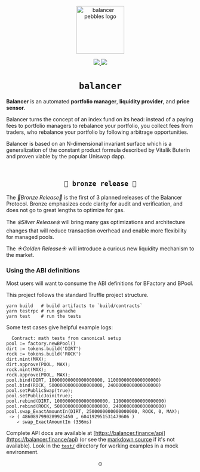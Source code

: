 <p align=center>
<img width="128px" src="https://balancer-labs.github.io/pebbles/images/pebbles-pad.256w.png" alt="balancer pebbles logo"/>
</p>

<p align="center">
  <a href="https://circleci.com/gh/balancer-labs/balancer-core">
    <img src="https://circleci.com/gh/balancer-labs/balancer-core.svg?style=svg&circle-token=2f432d0cf2690bec7f215a7738bd1142b97bd9b4" />
  </a>
  <a href="https://coveralls.io/github/balancer-labs/balancer-core">
    <img src="https://coveralls.io/repos/github/balancer-labs/balancer-core/badge.svg?t=7avwwt" />
  </a>
</p>

<h1 align=center><code>balancer</code></h1>

**Balancer** is an automated **portfolio manager**, **liquidity provider**, and **price sensor**.

Balancer turns the concept of an index fund on its head: instead of a paying fees
to portfolio managers to rebalance your portfolio, you collect fees from traders, who rebalance
your portfolio by following arbitrage opportunities.

Balancer is based on an N-dimensional invariant surface which is a generalization of the constant product formula described by Vitalik Buterin and proven viable by the popular Uniswap dapp.

<h2 align=center><br/><code>🍂 bronze release 🍂</code></h2>

The *🍂Bronze Release🍂*  is the first of 3 planned releases of the Balancer Protocol. Bronze emphasizes code clarity for audit and verification, and does not go to great lengths to optimize for gas.

The *❄️Silver Release❄️* will bring many gas optimizations and architecture changes that will reduce transaction overhead and enable more flexibility for managed pools.

The *☀️Golden Release☀️* will introduce a curious new liquidity mechanism to the market.


### Using the ABI definitions

Most users will want to consume the ABI definitions for BFactory and BPool.

This project follows the standard Truffle project structure. 

```
yarn build   # build artifacts to `build/contracts`
yarn testrpc # run ganache
yarn test    # run the tests
```

Some test cases give helpful example logs:

```
  Contract: math tests from canonical setup
pool := factory.newBPool()
dirt := tokens.build('DIRT')
rock := tokens.build('ROCK')
dirt.mint(MAX);
dirt.approve(POOL, MAX);
rock.mint(MAX);
rock.approve(POOL, MAX);
pool.bind(DIRT, 10000000000000000000, 1100000000000000000)
pool.bind(ROCK, 50000000000000000000, 2400000000000000000)
pool.setPublicSwap(true);
pool.setPublicJoin(true);
pool.rebind(DIRT, 10000000000000000000, 1100000000000000000)
pool.rebind(ROCK, 50000000000000000000, 2400000000000000000)
pool.swap_ExactAmountIn(DIRT, 2500000000000000000, ROCK, 0, MAX);
 -> ( 4860897990289925450 , 604192951531479606 )
    ✓ swap_ExactAmountIn (336ms)
```

Complete API docs are available at [https://balancer.finance/api](https://balancer.finance/api)
(or see the [markdown source](https://github.com/balancer-labs/balancer-finance/blob/master/api.md) if it's not available).
Look in the [`test/`](https://github.com/balancer-labs/balancer-core/tree/master/test) directory for working examples in a mock environment.

<p align=center>⊙</p>
